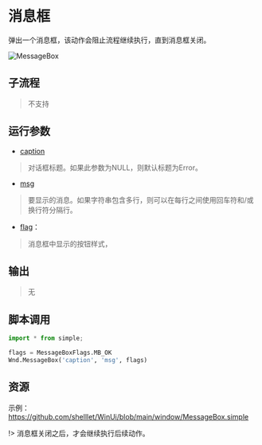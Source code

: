 # 消息框 
弹出一个消息框，该动作会阻止流程继续执行，直到消息框关闭。

![MessageBox](./images/04.png ':size=90%')

## 子流程
> 不支持


## 运行参数

* [caption](./types/String.md)
> 对话框标题。如果此参数为NULL，则默认标题为Error。
* [msg](./types/String.md)
>   要显示的消息。如果字符串包含多行，则可以在每行之间使用回车符和/或换行符分隔行。
* [flag](./enums/MessageBoxFlags.md)：
>  消息框中显示的按钮样式，
  
## 输出

> 无    


## 脚本调用

```python
import * from simple;

flags = MessageBoxFlags.MB_OK
Wnd.MessageBox('caption', 'msg', flags)
```

## 资源

示例：https://github.com/shelllet/WinUi/blob/main/window/MessageBox.simple






!> 消息框关闭之后，才会继续执行后续动作。